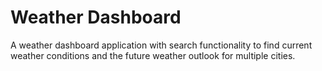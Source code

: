 # Weather Dashboard

A weather dashboard application with search functionality to find current weather conditions and the future weather outlook for multiple cities. 
